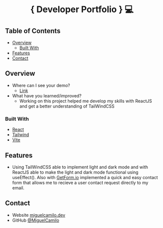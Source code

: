 <!-- Please update value in the {}  -->

<h1 align="center">{ Developer Portfolio } 💻 </h1>

<!-- TABLE OF CONTENTS -->

## Table of Contents

- [Overview](#overview)
  - [Built With](#built-with)
- [Features](#features)
- [Contact](#contact)

<!-- OVERVIEW -->

## Overview

- Where can I see your demo?
  - [Link](https://miguelcamilo.dev)
- What have you learned/improved?
  - Working on this project helped me develop my skills with ReactJS and get a better understanding of TailWindCSS

### Built With

<!-- This section should list any major frameworks that you built your project using. Here are a few examples.-->

- [React](https://reactjs.org/)
- [Tailwind](https://tailwindcss.com/)
- [Vite](https://vitejs.dev)

## Features

<!-- List the features of your application or follow the template. Don't share the figma file here :) -->
- Using TailWindCSS able to implement light and dark mode and with ReactJS able to make the light and dark mode functional using useEffect().
Also with [GetForm.io](https://getform.io) implemented a quick and easy contact form that allows me to recieve a user contact request directly to my email.

## Contact

- Website [miguelcamilo.dev](https://miguelcamilo.dev)
- GitHub [@MiguelCamilo](https://github.com/MiguelCamilo)
